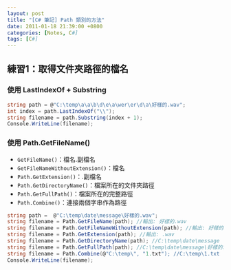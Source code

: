 ```yaml
---
layout: post
title: "[C# 筆記] Path 類別的方法"
date: 2011-01-18 21:39:00 +0800
categories: [Notes, C#]
tags: [C#]
---
```




## 練習1：取得文件夾路徑的檔名
### 使用 LastIndexOf + Substring
```c#
string path = @"C:\temp\a\a\b\d\e\a\wer\er\d\a\好樣的.wav";
int index = path.LastIndexOf("\\");
string filename = path.Substring(index + 1);
Console.WriteLine(filename);
```

### 使用 Path.GetFileName()
- `GetFileName()`：檔名.副檔名  
- `GetFileNameWithoutExtension()`：檔名  
- `Path.GetExtension()`：.副檔名  
- `Path.GetDirectoryName()`：檔案所在的文件夾路徑 
- `Path.GetFullPath()`：檔案所在的完整路徑
- `Path.Combine()`：連接兩個字串作為路徑
```c#
string path =  @"C:\temp\date\message\好樣的.wav";
string filename = Path.GetFileName(path); //輸出: 好樣的.wav
string filename = Path.GetFileNameWithoutExtension(path); //輸出: 好樣的
string filename = Path.GetExtension(path); //輸出: .wav
string filename = Path.GetDirectoryName(path); //C:\temp\date\message
string filename = Path.GetFullPath(path); //C:\temp\date\message\好樣的.wav
string filename = Path.Combine(@"C:\temp\", "1.txt"); //C:\temp\1.txt
Console.WriteLine(filename);
```


